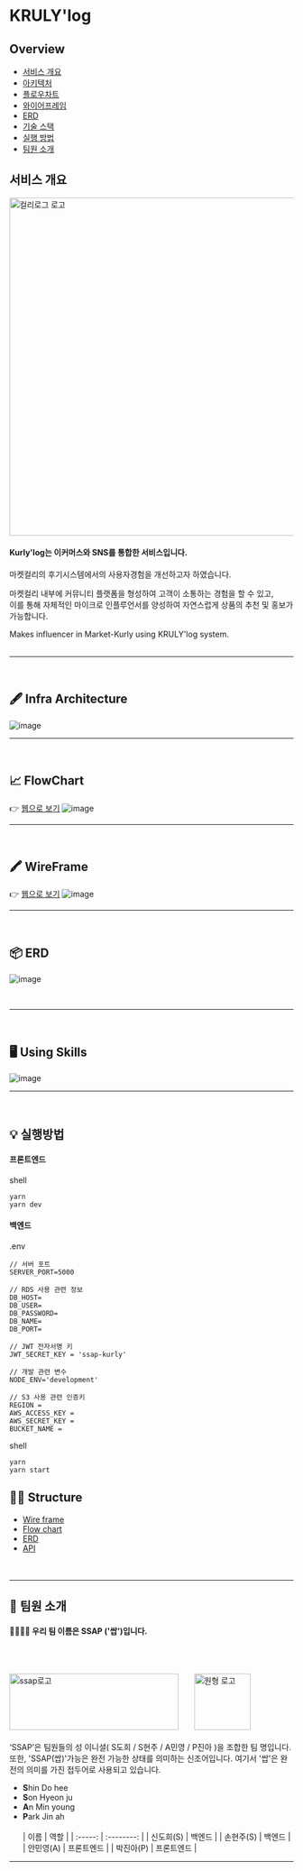 # KRULY'log

## Overview

- [서비스 개요](#서비스-개요)
- [아키텍처](#🖋-infra-architecture)
- [플로우차트](#📈-flowchart)
- [와이어프레임](#🖍-wireframe)
- [ERD](#📦-erd)
- [기술 스택](#🖥-using-skills)
- [실행 방법](#💡-실행방법)
- [팀원 소개](#🌟-팀원-소개)

## 서비스 개요

<img src="https://cdn.discordapp.com/attachments/979000955657945131/1011609164734283848/Snipaste_2022-08-23_21-01-25.png" alt="컬리로그 로고" width="600" >

#### Kurly'log는 이커머스와 SNS를 통합한 서비스입니다.<br />

마켓컬리의 후기시스템에서의 사용자경험을 개선하고자 하였습니다.<br />

마켓컬리 내부에 커뮤니티 플랫폼을 형성하여 고객이 소통하는 경험을 할 수 있고, <br />
이를 통해 자체적인 마이크로 인플루언서를 양성하여 자연스럽게 상품의 추천 및 홍보가 가능합니다.

Makes influencer in Market-Kurly using KRULY'log system.<br /><br />

<hr /><br />

## 🖋 Infra Architecture

![image](https://user-images.githubusercontent.com/61112694/186138201-f4538edc-be93-4757-9d23-246f0ad72e01.png)

<hr /><br />

## 📈 FlowChart
👉 [웹으로 보기](https://www.figma.com/file/1GyGG6TfHAF3B0meHGpoyZ/%EC%BB%AC%EB%A6%AC-log---%ED%94%8C%EB%A1%9C%EC%9A%B0?node-id=0%3A1)
![image](https://cdn.discordapp.com/attachments/979000955657945131/1011610773681877103/unknown.png)

<hr /><br />

## 🖍 WireFrame
👉 [웹으로 보기](https://www.figma.com/file/pSbjxnNH4YSfBlJqjo4fqS/SSAP?node-id=0%3A1)
![image](https://cdn.discordapp.com/attachments/979000955657945131/1011610853549817937/unknown.png)

<hr /><br />

## 📦 ERD

![image](https://cdn.discordapp.com/attachments/979000955657945131/1011594777973751829/unknown.png)

<br />

<hr /><br />

## 🖥 Using Skills

![image](https://cdn.discordapp.com/attachments/979000955657945131/1011593259635716217/skillstack.png)

<hr /><br />

## 💡 실행방법

#### 프론트엔드

shell

```shell
yarn
yarn dev
```

#### 백엔드

.env

```
// 서버 포트
SERVER_PORT=5000

// RDS 사용 관련 정보
DB_HOST=
DB_USER=
DB_PASSWORD=
DB_NAME=
DB_PORT=

// JWT 전자서명 키
JWT_SECRET_KEY = 'ssap-kurly'

// 개발 관련 변수
NODE_ENV='development'

// S3 사용 관련 인증키
REGION =
AWS_ACCESS_KEY =
AWS_SECRET_KEY =
BUCKET_NAME =
```

shell

```shell
yarn
yarn start
```

## ✍🏼 Structure

- [Wire frame](https://www.figma.com/file/pSbjxnNH4YSfBlJqjo4fqS/SSAP?node-id=0%3A1)<br />
- [Flow chart](https://www.figma.com/file/1GyGG6TfHAF3B0meHGpoyZ/%EC%BB%AC%EB%A6%AC-log---%ED%94%8C%EB%A1%9C%EC%9A%B0?node-id=0%3A1)
- [ERD](https://www.erdcloud.com/d/CbLoq2KQTdoZ6RPnQ)
- [API](https://chipped-cookie-c3b.notion.site/API-c91a0d7c2a1d4df5a900039ed8c28ad7)<br /><br /><BR />
<hr />

## 🌟 팀원 소개

#### 👨‍👨‍👧‍👧 우리 팀 이름은 <b>SSAP</b> ('쌉')입니다.

<br /> <br />

<img src="https://user-images.githubusercontent.com/97212459/185301108-05805298-8f35-47b5-a617-dd620e00ab34.png" width="300" height="100" alt="ssap로고"> &nbsp;&nbsp;&nbsp;&nbsp;&nbsp;
<img src="https://cdn.discordapp.com/attachments/979000955657945131/1011609165120143430/kurly_ssap_logo_circle.png" alt="원형 로고" width="100">
<br /><br />
‘SSAP’은 팀원들의 성 이니셜( S도희 / S현주 / A민영 / P진아 )을 조합한 팀 명입니다.<br />
또한, 'SSAP(쌉)'가능은 완전 가능한 상태를 의미하는 신조어입니다. 여기서 '쌉'은 완전의 의미를 가진 접두어로 사용되고 있습니다. <br />

- <B>S</B>hin Do hee <br />
- <B>S</B>on Hyeon ju <br />
- <B>A</B>n Min young
- <B>P</B>ark Jin ah
  <br /><br />
  | 이름 | 역할 |
  | :-----: | :--------: |
  | 신도희(S) | 백엔드 |
  | 손현주(S) | 백엔드 |
  | 안민영(A) | 프론트엔드 |
  | 박진아(P) | 프론트엔드 |

<hr /><br /><br />
